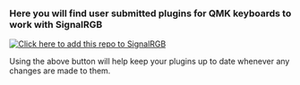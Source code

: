 ### Here you will find user submitted plugins for QMK keyboards to work with SignalRGB ###

[![Click here to add this repo to SignalRGB](https://github.com/SRGBmods/qmk-plugins/blob/main/add-to-signalrgb.png)](https://srgbmods.net/s?p=addon/install?url=https://github.com/SRGBmods/qmk-plugins)

Using the above button will help keep your plugins up to date whenever any changes are made to them.